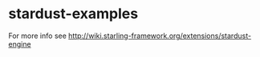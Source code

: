# stardust-examples

For more info see http://wiki.starling-framework.org/extensions/stardust-engine